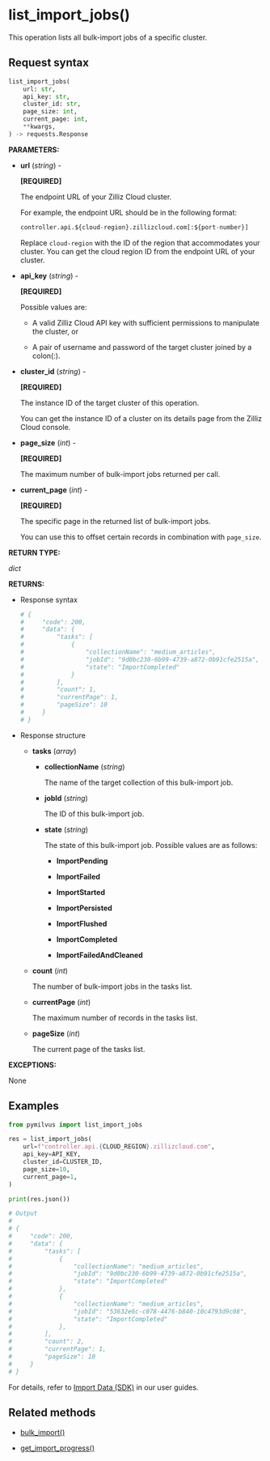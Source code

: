 # list_import_jobs()

This operation lists all bulk-import jobs of a specific cluster.

## Request syntax

```python
list_import_jobs(
    url: str,
    api_key: str,
    cluster_id: str,
    page_size: int,
    current_page: int,
    **kwargs,
) -> requests.Response
```

**PARAMETERS:**

- **url** (*string*) -

    **[REQUIRED]**

    The endpoint URL of your Zilliz Cloud cluster. 

    For example, the endpoint URL should be in the following format:

    ```python
    controller.api.${cloud-region}.zillizcloud.com[:${port-number}] 
    ```

    Replace `cloud-region` with the ID of the region that accommodates your cluster. You can get the cloud region ID from the endpoint URL of your cluster.

- **api_key** (*string*) -

    **[REQUIRED]**

    Possible values are:

    - A valid Zilliz Cloud API key with sufficient permissions to manipulate the cluster, or

    - A pair of username and password of the target cluster joined by a colon(:).

- **cluster_id** (*string*) -

    **[REQUIRED]**

    The instance ID of the target cluster of this operation.

    You can get the instance ID of a cluster on its details page from the Zilliz Cloud console.

- **page_size** (*int*) -

    **[REQUIRED]**

    The maximum number of bulk-import jobs returned per call.

- **current_page** (*int*) -

    **[REQUIRED]**

    The specific page in the returned list of bulk-import jobs. 

    You can use this to offset certain records in combination with `page_size`.

**RETURN TYPE:**

*dict*

**RETURNS:**

- Response syntax

    ```python
    # {
    #     "code": 200,
    #     "data": {
    #         "tasks": [
    #             {
    #                 "collectionName": "medium_articles",
    #                 "jobId": "9d0bc230-6b99-4739-a872-0b91cfe2515a",
    #                 "state": "ImportCompleted"
    #             }
    #         ],
    #         "count": 1,
    #         "currentPage": 1,
    #         "pageSize": 10
    #     }
    # }
    ```

- Response structure

    - **tasks** (*array*)

        - **collectionName** (*string*)

            The name of the target collection of this bulk-import job.

        - **jobId** (*string*)

            The ID of this bulk-import job.

        - **state** (*string*)

            The state of this bulk-import job. Possible values are as follows:

            - **ImportPending**

            - **ImportFailed**

            - **ImportStarted**

            - **ImportPersisted**

            - **ImportFlushed**

            - **ImportCompleted**

            - **ImportFailedAndCleaned**

    - **count** (*int*)

        The number of bulk-import jobs in the tasks list.

    - **currentPage** (*int*)

        The maximum number of records in the tasks list.

    - **pageSize** (*int*)  

        The current page of the tasks list.

**EXCEPTIONS:**

None

## Examples

```python
from pymilvus import list_import_jobs

res = list_import_jobs(
    url=f"controller.api.{CLOUD_REGION}.zillizcloud.com",
    api_key=API_KEY,
    cluster_id=CLUSTER_ID,
    page_size=10,
    current_page=1,
)

print(res.json())

# Output
#
# {
#     "code": 200,
#     "data": {
#         "tasks": [
#             {
#                 "collectionName": "medium_articles",
#                 "jobId": "9d0bc230-6b99-4739-a872-0b91cfe2515a",
#                 "state": "ImportCompleted"
#             },
#             {
#                 "collectionName": "medium_articles",
#                 "jobId": "53632e6c-c078-4476-b840-10c4793d9c08",
#                 "state": "ImportCompleted"
#             },
#         ],
#         "count": 2,
#         "currentPage": 1,
#         "pageSize": 10
#     }
# }
```

For details, refer to [Import Data (SDK)]() in our user guides.

## Related methods

- [bulk_import()](bulk_import.md)

- [get_import_progress()](get_import_progress.md)

